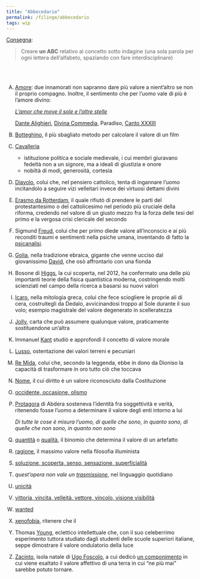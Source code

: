 ```yaml
---
title: "Abbecedario"
permalink: /filinge/abbecedario
tags: wip
---
```

[Consegna](https://filinge.blogspot.com/2020/05/step-17-un-abbecedario.html):

> Creare **un ABC** relativo al concetto sotto indagine (una sola parola per ogni lettera dell’alfabeto, spaziando con fare interdisciplinare)

<br />
<br />

1. <a href="http://treccani.it/enciclopedia/amore/"  target="_blank">Amore</a>: due innamorati non sapranno dare più valore a nient’altro se non il proprio compagno. Inoltre, il sentimento che per l’uomo vale di più è l’amore divino:
	
	<a href="https://it.wikipedia.org/wiki/L%27amor_che_move_il_sole_e_l%27altre_stelle"  target="_blank">*L’amor che move il sole e l’altre stelle*</a>
	
	<a href="http://www.treccani.it/enciclopedia/dante-alighieri"  target="_blank">Dante Alighieri</a>, <a href="http://www.treccani.it/enciclopedia/divina-commedia/"  target="_blank">Divina Commedia</a>, Paradiso, <a href="https://digitaldante.columbia.edu/dante/divine-comedy/paradiso/paradiso-33/"  target="_blank">Canto XXXIII</a>
1. <a href="http://www.treccani.it/vocabolario/botteghino_res-b7edc2df-0011-11de-9d89-0016357eee51"  target="_blank">Botteghino</a>, il più sbagliato metodo per calcolare il valore di un film
1. <a href="http://www.treccani.it/vocabolario/cavalleria/"  target="_blank">Cavalleria</a>
	- istituzione politica e sociale medievale, i cui membri giuravano fedeltà non a un signore, ma a ideali di giustizia e onore
	- nobiltà di modi, generosità, cortesia
1. <a href="http://www.treccani.it/enciclopedia/diavolo"  target="_blank">Diavolo</a>, colui che, nel pensiero cattolico, tenta di ingannare l’uomo incitandolo a seguire vizi velleitari invece dei virtuosi dettami divini
1. <a href="http://www.treccani.it/enciclopedia/erasmo-da-rotterdam"  target="_blank">Erasmo da Rotterdam</a>, il quale rifiutò di prendere le parti del protestantesimo o del cattolicesimo nel periodo più cruciale della riforma, credendo nel valore di un giusto mezzo fra la forza delle tesi del primo e la vergosa crisi clericale del secondo
1. Sigmund <a href="http://www.treccani.it/enciclopedia/sigmund-freud/"  target="_blank">Freud</a>, colui che per primo diede valore all’inconscio e ai più reconditi traumi e sentimenti nella psiche umana, inventando di fatto la [psicanalisi](http://www.treccani.it/enciclopedia/psicanalisi).
1. <a href="http://www.treccani.it/enciclopedia/golia"  target="_blank">Golia</a>, nella tradizione ebraica, gigante che venne ucciso dal giovanissimo [David](http://www.treccani.it/enciclopedia/david/), che osò affrontarlo con una fionda
1. Bosone di <a href="http://treccani.it/enciclopedia/bosone/"  target="_blank">Higgs</a>, la cui scoperta, nel 2012, ha confermato una delle più importanti teorie della fisica quantistica moderna, costringendo molti scienziati nel campo della ricerca a basarsi su nuovi valori
1. <a href="http://www.treccani.it/enciclopedia/icaro"  target="_blank">Icaro</a>, nella mitologia greca, colui che fece sciogliere le proprie ali di cera, costruitegli da Dedalo, avvicinandosi troppo al Sole durante il suo volo; esempio magistrale del valore degenerato in scelleratezza
1. <a href="http://www.treccani.it/vocabolario/jolly"  target="_blank">Jolly</a>, carta che può assumere qualunque valore, praticamente sostituendone un’altra
1. Immanuel <a href="http://www.treccani.it/enciclopedia/icaro"  target="_blank">Kant</a> studiò e approfondì il concetto di valore morale
1. <a href="http://www.treccani.it/vocabolario/lusso"  target="_blank">Lusso</a>, ostentazione dei valori terreni e pecuniari
1. <a href="http://www.treccani.it/enciclopedia/mida"  target="_blank">Re Mida</a>, colui che, secondo la leggenda, ebbe in dono da Dioniso la capacità di trasformare in oro tutto ciò che toccava
1. <a href="https://hyp.is/tC6JIq1QEeqdjOd0iG9CKg/www.treccani.it/enciclopedia/nome"  target="_blank">Nome</a>, il cui diritto è un valore riconosciuto dalla Costituzione
1. <a href=""  target="_blank">occidente, occasione, olismo</a>
1. <a href="http://www.treccani.it/enciclopedia/protagora-di-abdera"  target="_blank">Protagora</a> di Abdera sosteneva l’identità fra soggettività e verità, ritenendo fosse l’uomo a determinare il valore degli enti intorno a lui

	*Di tutte le cose è misura l’uomo, di quelle che sono, in quanto sono, di quelle che non sono, in quanto non sono*
1. <a href="http://www.treccani.it/vocabolario/quantita"  target="_blank">quantità</a> o [qualità](http://www.treccani.it/vocabolario/qualita), il binomio che determina il valore di un artefatto
1. <a href="https://hyp.is/gbr96q7lEeq5TftVAlo06A/www.treccani.it/enciclopedia/illuminismo"  target="_blank">ragione</a>, il massimo valore nella filosofia illuminista
1. <a href=""  target="_blank">soluzione, scoperta, senso, sensazione, superficialità</a>
1. *quest’opera non vale un <a href=""  target="_blank">trasmissione</a>*, nel linguaggio quotidiano
1. <a href=""  target="_blank">unicità</a>
1. <a href=""  target="_blank">vittoria, vincita, velleità, vettore, vincolo, visione visibilità</a>
1. <a href=""  target="_blank">wanted</a>
1. <a href=""  target="_blank">xenofobia</a>, ritenere che il 
1. Thomas <a href="http://www.treccani.it/enciclopedia/thomas-young"  target="_blank">Young</a>, eclettico intellettuale che, con il suo celeberrimo esperimento tuttora studiato dagli studenti delle scuole superiori italiane, seppe dimostrare il valore ondulatorio della luce
1. <a href="http://www.treccani.it/enciclopedia/zante"  target="_blank">Zacinto</a>, isola natale di [Ugo Foscolo](http://www.treccani.it/enciclopedia/ugo-foscolo), a cui dedicò [un componimento](https://it.wikipedia.org/wiki/A_Zacinto) in cui viene esaltato il valore affettivo di una terra in cui “ne più mai” sarebbe potuto tornare.

<style>
	ol {
		list-style: upper-alpha
	}
</style>
